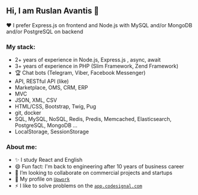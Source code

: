 ## Hi, I am Ruslan Avantis 👋
❤️ I prefer Express.js on frontend and Node.js with MySQL and/or MongoDB and/or PostgreSQL on backend

### My stack:
- 2+ years of experience in Node.js, Express.js , async, await
- 3+ years of experience in PHP (Slim Framework, Zend Framework)
- 🏆 Chat bots (Telegram, Viber, Facebook Messenger)
- API, RESTful API (like)
- Marketplace, OMS, CRM, ERP
- MVC
- JSON, XML, CSV
- HTML/CSS, Bootstrap, Twig, Pug
- git, docker
- SQL, MySQL, NoSQL, Redis, Predis, Memcached, Elasticsearch, PostgreSQL, MongoDB ...
- LocalStorage, SessionStorage

### About me:
- ✨ I study React and English
- 😄 Fun fact: I'm back to engineering after 10 years of business career
- 🔭 I’m looking to collaborate on commercial projects and startups
- 🌱 My profile on [`Upwork`](https://www.upwork.com/freelancers/~01ebb060bf566e8e85)
- ⚡ I like to solve problems on the [`app.codesignal.com`](https://app.codesignal.com/profile/joomimart_k)
